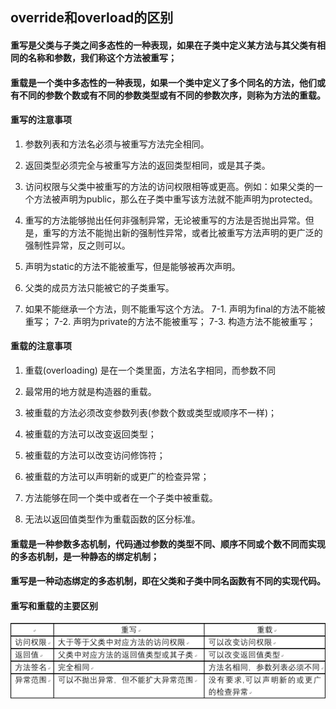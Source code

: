 ## override和overload的区别

#### 重写是父类与子类之间多态性的一种表现，如果在子类中定义某方法与其父类有相同的名称和参数，我们称这个方法被重写；

#### 重载是一个类中多态性的一种表现，如果一个类中定义了多个同名的方法，他们或有不同的参数个数或有不同的参数类型或有不同的参数次序，则称为方法的重载。

#### 重写的注意事项

1. 参数列表和方法名必须与被重写方法完全相同。

2. 返回类型必须完全与被重写方法的返回类型相同，或是其子类。

3. 访问权限与父类中被重写的方法的访问权限相等或更高。例如：如果父类的一个方法被声明为public，那么在子类中重写该方法就不能声明为protected。

4. 重写的方法能够抛出任何非强制异常，无论被重写的方法是否抛出异常。但是，重写的方法不能抛出新的强制性异常，或者比被重写方法声明的更广泛的强制性异常，反之则可以。

5. 声明为static的方法不能被重写，但是能够被再次声明。

6. 父类的成员方法只能被它的子类重写。

7. 如果不能继承一个方法，则不能重写这个方法。
7-1. 声明为final的方法不能被重写；
7-2. 声明为private的方法不能被重写；
7-3. 构造方法不能被重写；

#### 重载的注意事项

1. 重载(overloading) 是在一个类里面，方法名字相同，而参数不同

2. 最常用的地方就是构造器的重载。

3. 被重载的方法必须改变参数列表(参数个数或类型或顺序不一样)；

4. 被重载的方法可以改变返回类型；

5. 被重载的方法可以改变访问修饰符；

6. 被重载的方法可以声明新的或更广的检查异常；

7. 方法能够在同一个类中或者在一个子类中被重载。

8. 无法以返回值类型作为重载函数的区分标准。


#### 重载是一种参数多态机制，代码通过参数的类型不同、顺序不同或个数不同而实现的多态机制，是一种静态的绑定机制；

#### 重写是一种动态绑定的多态机制，即在父类和子类中同名函数有不同的实现代码。

#### 重写和重载的主要区别

![1557708578804](1557708578804.png)
